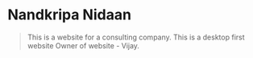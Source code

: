 # Nandkripa Nidaan

> This is a website for a consulting company.
> This is a desktop first website
> Owner of website - Vijay.
